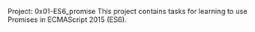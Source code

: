 Project: 0x01-ES6_promise
This project contains tasks for learning to use Promises in ECMAScript 2015 (ES6).
